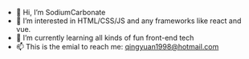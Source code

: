 - 👋 Hi, I’m SodiumCarbonate
- 👀 I’m interested in HTML/CSS/JS and any frameworks like react and vue.
- 🌱 I’m currently learning all kinds of fun front-end tech
- 📫 This is the emial to reach me: qingyuan1998@hotmail.com

<!---
SodiumCarbonate1/SodiumCarbonate1 is a ✨ special ✨ repository because its `README.md` (this file) appears on your GitHub profile.
You can click the Preview link to take a look at your changes.
--->
